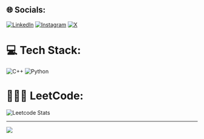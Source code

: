 

## 🌐 Socials:
[![LinkedIn](https://img.shields.io/badge/LinkedIn-%230077B5.svg?logo=linkedin&logoColor=white)](https://linkedin.com/in/connergroth) [![Instagram](https://img.shields.io/badge/Instagram-%23E4405F.svg?logo=Instagram&logoColor=white)](https://instagram.com/connergroth) [![X](https://img.shields.io/badge/X-black.svg?logo=X&logoColor=white)](https://x.com/connergroth1) 

# 💻 Tech Stack:
![C++](https://img.shields.io/badge/c++-%2300599C.svg?style=for-the-badge&logo=c%2B%2B&logoColor=white) ![Python](https://img.shields.io/badge/python-3670A0?style=for-the-badge&logo=python&logoColor=ffdd54) 
# 👨🏻‍💻 LeetCode:
![Leetcode Stats](https://leetcard.jacoblin.cool/connergroth?ext=activity)

---
[![](https://visitcount.itsvg.in/api?id=connergroth&icon=0&color=0)](https://visitcount.itsvg.in)


